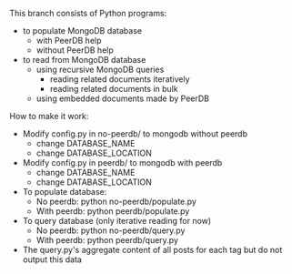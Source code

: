 This branch consists of Python programs:
 * to populate MongoDB database
   * with PeerDB help
   * without PeerDB help
 * to read from MongoDB database
   * using recursive MongoDB queries
     * reading related documents iteratively
     * reading related documents in bulk
   * using embedded documents made by PeerDB

How to make it work: 
* Modify config.py in no-peerdb/ to mongodb without peerdb
  * change DATABASE_NAME
  * change DATABASE_LOCATION
* Modify config.py in peerdb/ to mongodb with peerdb 
  * change DATABASE_NAME
  * change DATABASE_LOCATION
* To populate database: 
  * No peerdb: python no-peerdb/populate.py
  * With peerdb: python peerdb/populate.py
* To query database (only iterative reading for now)
  * No peerdb: python no-peerdb/query.py
  * With peerdb: python peerdb/query.py
* The query.py's aggregate content of all posts for each tag but do not output this data